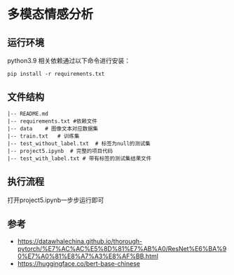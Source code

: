 # 多模态情感分析

## 运行环境
python3.9
相关依赖通过以下命令进行安装：

```shell
pip install -r requirements.txt
```

## 文件结构

```
|-- README.md
|-- requirements.txt #依赖文件
|-- data	# 图像文本对应数据集
|-- train.txt	# 训练集
|-- test_without_label.txt	# 标签为null的测试集
|-- project5.ipynb	# 完整的项目代码
|-- test_with_label.txt	# 带有标签的测试集结果文件
```

## 执行流程
打开project5.ipynb一步步运行即可

## 参考
- https://datawhalechina.github.io/thorough-pytorch/%E7%AC%AC%E5%8D%81%E7%AB%A0/ResNet%E6%BA%90%E7%A0%81%E8%A7%A3%E8%AF%BB.html
- https://huggingface.co/bert-base-chinese
